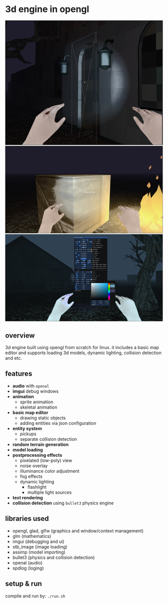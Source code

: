 # 3d engine in opengl

![Screenshot 1](./media/screenshot.png) 
![Screenshot 2](./media/screenshot2.png)
![Screenshot 3](./media/screenshot3.png)

## overview

3d engine built using opengl from scratch for linux. it includes a basic map editor and supports loading 3d models, dynamic lighting, collision detection and etc.

## features

- **audio** with `openal`
- **imgui** debug windows
- **animation**
    - sprite animation
    - skeletal animation
- **basic map editor**
  - drawing static objects
  - adding entities via json configuration
- **entity system**
  - pickups
  - separate collision detection
- **random terrain generation**
- **model loading**
- **postprocessing effects**
  - pixelated (low-poly) view
  - noise overlay
  - illuminance color adjustment
  - fog effects
  - dynamic lighting
    - flashlight
    - multiple light sources
- **text rendering**
- **collision detection** using `bullet3` physics engine

## libraries used

- opengl, glad, glfw (graphics and window/context management)
- glm (mathematics)
- imgui (debugging and ui)
- stb_image (image loading)
- assimp (model importing)
- bullet3 (physics and collision detection)
- openal (audio)
- spdlog (loging)

## setup & run
compile and run by: `./run.sh`

